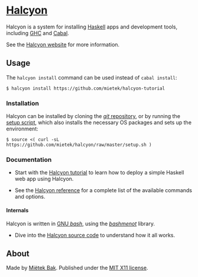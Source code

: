 [Halcyon](https://halcyon.sh/)
==============================

Halcyon is a system for installing [Haskell](https://haskell.org/) apps and development tools, including [GHC](https://downloads.haskell.org/~ghc/latest/docs/html/users_guide/) and [Cabal](https://www.haskell.org/cabal/users-guide/).

See the [Halcyon website](https://halcyon.sh/) for more information.


Usage
-----

The `halcyon install` command can be used instead of `cabal install`:

```
$ halcyon install https://github.com/mietek/halcyon-tutorial
```


### Installation

Halcyon can be installed by cloning the [_git_ repository](https://github.com/mietek/halcyon), or by running the [setup script](https://github.com/mietek/halcyon/blob/master/setup.sh), which also installs the necessary OS packages and sets up the environment:

```
$ source <( curl -sL https://github.com/mietek/halcyon/raw/master/setup.sh )
```


### Documentation

- Start with the [Halcyon tutorial](/tutorial/) to learn how to deploy a simple Haskell web app using Halcyon.

- See the [Halcyon reference](/reference/) for a complete list of the available commands and options.


#### Internals

Halcyon is written in [GNU _bash_](https://gnu.org/software/bash/), using the [_bashmenot_](https://bashmenot.mietek.io/) library.

- Dive into the [Halcyon source code](https://github.com/mietek/halcyon) to understand how it all works.


About
-----

Made by [Miëtek Bak](https://mietek.io/).  Published under the [MIT X11 license](https://halcyon.sh/license/).
